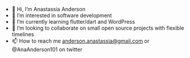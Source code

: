 - 👋 Hi, I’m Anastassia Anderson
- 👀 I’m interested in software development
- 🌱 I’m currently learning flutter/dart and WordPress
- 💞️ I’m looking to collaborate on small open source projects with flexible timelines
- 📫 How to reach me anderson.anastassia@gmail.com or @AnaAnderson101 on twitter

<!---
AnastassiaA/AnastassiaA is a ✨ special ✨ repository because its `README.md` (this file) appears on your GitHub profile.
You can click the Preview link to take a look at your changes.
--->

